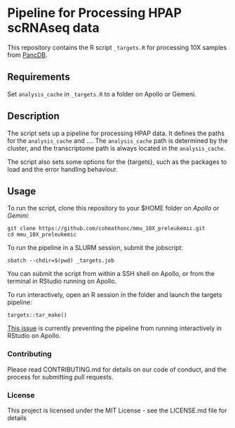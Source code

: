 # Pipeline for Processing HPAP scRNAseq data

This repository contains the R script `_targets.R` for processing 10X samples from [PancDB](https://hpap.pmacs.upenn.edu/about-pancdb). 

## Requirements

Set `analysis_cache` in `_targets.R` to a folder on Apollo or Gemeni.

## Description

The script sets up a pipeline for processing HPAP data. It defines the paths for the `analysis_cache` and .... The `analysis_cache` path is determined by the cluster, and the transcriptome path is always located in the `analysis_cache`.

The script also sets some options for the {targets}, such as the packages to load and the error handling behaviour.

## Usage

To run the script, clone this repository to your $HOME folder on _Apollo_ or _Gemini_: 

```{sh}
git clone https://github.com/cohmathonc/mmu_10X_preleukemic.git
cd mmu_10X_preleukemic
```

To run the pipeline in a SLURM session, submit the jobscript:

```{sh}
sbatch --chdir=$(pwd) _targets.job
```

You can submit the script from within a SSH shell on Apollo, or from the terminal in RStudio running on Apollo.

To run interactively, open an R session in the folder and launch the targets pipeline:

```{r}
targets::tar_make()
```

[This issue](https://github.com/cohmathonc/hprcc/issues/9) is currently preventing the pipeline from running interactively in RStudio on Apollo.

### Contributing

Please read CONTRIBUTING.md for details on our code of conduct, and the process for submitting pull requests.

### License

This project is licensed under the MIT License - see the LICENSE.md file for details
